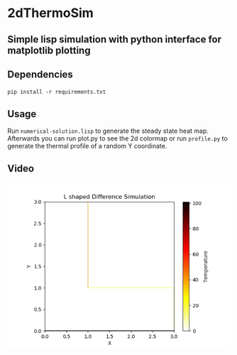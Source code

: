 # 2dThermoSim
## Simple lisp simulation with python interface for matplotlib plotting

## Dependencies

`pip install -r requirements.txt`

## Usage

Run `numerical-solution.lisp` to generate the steady state heat map. Afterwards you can run plot.py to see the 2d colormap or run `profile.py` to generate the thermal profile of a random Y coordinate.

## Video

![Sim](animation.gif)